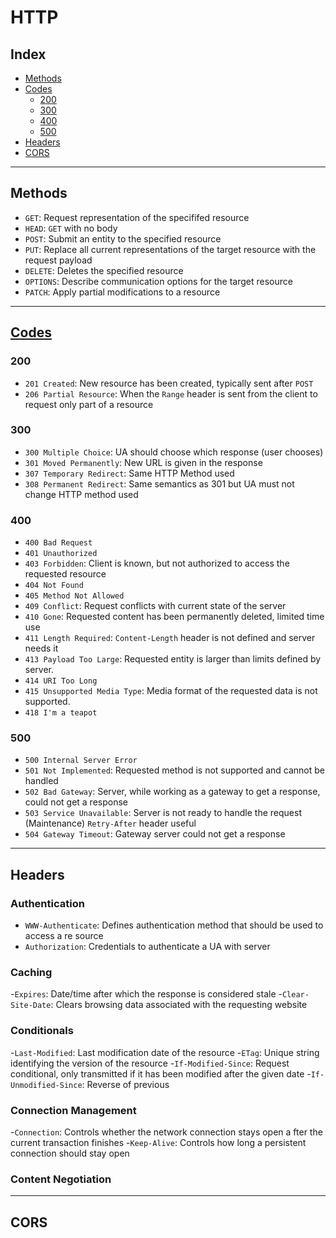 <!-- omit in toc -->
# HTTP

<!-- omit in toc -->
## Index

- [Methods](#methods)
- [Codes](#codes)
  - [200](#200)
  - [300](#300)
  - [400](#400)
  - [500](#500)
- [Headers](#headers)
- [CORS](#cors)

---

## Methods

- `GET`: Request representation of the specififed resource
- `HEAD`: `GET` with no body
- `POST`: Submit an entity to the specified resource
- `PUT`: Replace all current representations of the target resource with the request payload
- `DELETE`: Deletes the specified resource
- `OPTIONS`: Describe communication options for the target resource
- `PATCH`: Apply partial modifications to a resource

---

## [Codes](https://developer.mozilla.org/en-US/docs/Web/HTTP/Status)

### 200

- `201 Created`: New resource has been created, typically sent after `POST`
- `206 Partial Resource`: When the `Range` header is sent from the client to request only part of a resource

### 300

- `300 Multiple Choice`: UA should choose which response (user chooses)
- `301 Moved Permanently`: New URL is given in the response
- `307 Temporary Redirect`: Same HTTP Method used
- `308 Permanent Redirect`: Same semantics as 301 but UA must not change HTTP method used

### 400

- `400 Bad Request`
- `401 Unauthorized`
- `403 Forbidden`: Client is known, but not authorized to access the requested resource
- `404 Not Found`
- `405 Method Not Allowed`
- `409 Conflict`: Request conflicts with current state of the server
- `410 Gone`: Requested content has been permanently deleted, limited time use
- `411 Length Required`: `Content-Length` header is not defined and server needs it
- `413 Payload Too Large`: Requested entity is larger than limits defined by server.
- `414 URI Too Long`
- `415 Unsupported Media Type`: Media format of the requested data is not supported.
- `418 I'm a teapot`

### 500

- `500 Internal Server Error`
- `501 Not Implemented`: Requested method is not supported and cannot be handled
- `502 Bad Gateway`: Server, while working as a gateway to get a response, could not get a response
- `503 Service Unavailable`: Server is not ready to handle the request (Maintenance) `Retry-After` header useful
- `504 Gateway Timeout`: Gateway server could not get a response

---

## Headers

<!-- omit in toc -->
### Authentication

- `WWW-Authenticate`: Defines authentication method that should be used to access a re source
- `Authorization`: Credentials to authenticate a UA with server

<!-- omit in toc -->
### Caching

-`Expires`: Date/time after which the response is considered stale
-`Clear-Site-Date`: Clears browsing data associated with the requesting website

<!-- omit in toc -->
### Conditionals

-`Last-Modified`: Last modification date of the resource
-`ETag`: Unique string identifying the version of the resource
-`If-Modified-Since`: Request conditional, only transmitted if it has been modified after the given date
-`If-Unmodified-Since`: Reverse of previous

<!-- omit in toc -->
### Connection Management

-`Connection`: Controls whether the network connection stays open a fter the current transaction finishes
-`Keep-Alive`: Controls how long a persistent connection should stay open

<!-- omit in toc -->
### Content Negotiation

---

## CORS